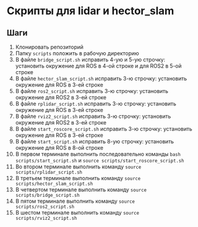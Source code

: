 # Скрипты для lidar и hector_slam
## Шаги
1. Клонировать репозиторий
2. Папку `scripts` положить в рабочую директорию
3. В файле `bridge_script.sh` исправить 4-ую и 5-ую строчку: установить окружение для ROS в 4-ой строке и для ROS2 в 5-ой строке
4. В файле `hector_slam_script.sh` исправить 3-ю строчку: установить окружение для ROS в 3-ей строке
5. В файле `ros2_script.sh` исправить 3-ю строчку: установить окружение для ROS2 в 3-ей строке
6. В файле `rplidar_script.sh` исправить 3-ю строчку: установить окружение для ROS в 3-ей строке
7. В файле `rviz2_script.sh` исправить 3-ю строчку: установить окружение для ROS2 в 3-ей строке
8. В файле `start_roscore_script.sh` исправить 3-ю строчку: установить окружение для ROS в 3-ей строке
9. В файле `start_script.sh` исправить 8-ую строчку: установить окружение для ROS в 8-ой строке
10. В первом терминале выполнить последовательно команды `bash scripts/start_script.sh` и `source scripts/start_roscore_script.sh`
11. Во втором терминале выполнить команду `source scripts/rplidar_script.sh`
12. В третьем терминале выполнить команду `source scripts/hector_slam_script.sh`
13. В четвертом терминале выполнить команду `source scripts/bridge_script.sh`
14. В пятом терминале выполнить команду `source scripts/ros2_script.sh`
15. В шестом терминале выполнить команду `source scripts/rviz2_script.sh`

